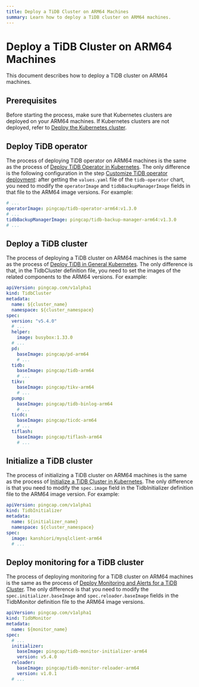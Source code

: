 ```yaml
---
title: Deploy a TiDB Cluster on ARM64 Machines
summary: Learn how to deploy a TiDB cluster on ARM64 machines.
---
```


# Deploy a TiDB Cluster on ARM64 Machines

This document describes how to deploy a TiDB cluster on ARM64 machines.

## Prerequisites

Before starting the process, make sure that Kubernetes clusters are deployed on your ARM64 machines. If Kubernetes clusters are not deployed, refer to [Deploy the Kubernetes cluster](deploy-tidb-operator.md#deploy-the-kubernetes-cluster).

## Deploy TiDB operator

The process of deploying TiDB operator on ARM64 machines is the same as the process of [Deploy TiDB Operator in Kubernetes](deploy-tidb-operator.md). The only difference is the following configuration in the step [Customize TiDB operator deployment](deploy-tidb-operator.md#customize-tidb-operator-deployment): after getting the `values.yaml` file of the `tidb-operator` chart, you need to modify the `operatorImage` and `tidbBackupManagerImage` fields in that file to the ARM64 image versions. For example:

```yaml
# ...
operatorImage: pingcap/tidb-operator-arm64:v1.3.0
# ...
tidbBackupManagerImage: pingcap/tidb-backup-manager-arm64:v1.3.0
# ...
```

## Deploy a TiDB cluster

The process of deploying a TiDB cluster on ARM64 machines is the same as the process of [Deploy TiDB in General Kubernetes](deploy-on-general-kubernetes.md). The only difference is that, in the TidbCluster definition file, you need to set the images of the related components to the ARM64 versions. For example:

```yaml
apiVersion: pingcap.com/v1alpha1
kind: TidbCluster
metadata:
  name: ${cluster_name}
  namespace: ${cluster_namespace}
spec:
  version: "v5.4.0"
  # ...
  helper:
    image: busybox:1.33.0
  # ...
  pd:
    baseImage: pingcap/pd-arm64
    # ...
  tidb:
    baseImage: pingcap/tidb-arm64
    # ...
  tikv:
    baseImage: pingcap/tikv-arm64
    # ...
  pump:
    baseImage: pingcap/tidb-binlog-arm64
    # ...
  ticdc:
    baseImage: pingcap/ticdc-arm64
    # ...
  tiflash:
    baseImage: pingcap/tiflash-arm64
    # ...
```

## Initialize a TiDB cluster

The process of initializing a TiDB cluster on ARM64 machines is the same as the process of [Initialize a TiDB Cluster in Kubernetes](initialize-a-cluster.md). The only difference is that you need to modify the `spec.image` field in the TidbInitializer definition file to the ARM64 image version. For example:

```yaml
apiVersion: pingcap.com/v1alpha1
kind: TidbInitializer
metadata:
  name: ${initializer_name}
  namespace: ${cluster_namespace}
spec:
  image: kanshiori/mysqlclient-arm64
  # ...
```

## Deploy monitoring for a TiDB cluster

The process of deploying monitoring for a TiDB cluster on ARM64 machines is the same as the process of [Deploy Monitoring and Alerts for a TiDB Cluster](monitor-a-tidb-cluster.md). The only difference is that you need to modify the `spec.initializer.baseImage` and `spec.reloader.baseImage` fields in the TidbMonitor definition file to the ARM64 image versions.

```yaml
apiVersion: pingcap.com/v1alpha1
kind: TidbMonitor
metadata:
  name: ${monitor_name}
spec:
  # ...
  initializer:
    baseImage: pingcap/tidb-monitor-initializer-arm64
    version: v5.4.0
  reloader:
    baseImage: pingcap/tidb-monitor-reloader-arm64
    version: v1.0.1
  # ...
```